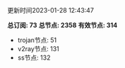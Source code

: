 更新时间2023-01-28 12:43:47

**总订阅: 73**
**总节点: 2358**
**有效节点: 314**
- trojan节点: 51
- v2ray节点: 131
- ss节点: 132
